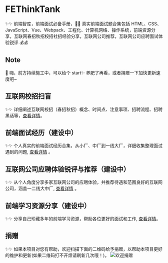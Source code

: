 # FEThinkTank

✨✨ 前端智库，前端面试必备手册，👋👋 真实前端面试题合集包括 HTML、CSS、JavaScript、Vue、Webpack、工程化、计算机网络、操作系统，前端资源分享，互联网春招秋招校招社招经验分享，互联网公司推荐，互联网公司应聘面试体验锐评 💰💰

## Note

👋 嗨，前方持续施工中，可以给个 start✨ 养肥了再看，或者捐赠一下加快更新速度吧~

## 互联网校招扫盲

✨✨ 详细阐述互联网校招（春招秋招）概念、时间点、注意事项、招聘流程、招聘黑话等，[查看详情](./basic/index.md)。

## 前端面试经历（建设中）

✨✨ 个人真实的前端面试经历合集，从小厂、中厂到一线大厂，详细收集整理面试遇到的问题, [查看详情](./interview/index.md) 。

## 互联网公司应聘体验锐评与推荐（建设中）

✨✨ 从个人角度分享多家互联网公司的应聘体验，并推荐待遇和范围良好的互联网公司，涵盖一二线大中厂, [查看详情](./feel/index.md) 。

## 前端学习资源分享（建设中）

✨✨ 分享自己珍藏多年的前端学习资源，帮助各位更好的面试和工作, [查看详情](./source/index.md)。

## 捐赠

✨✨ 如果本项目对您有帮助，欢迎扫描下面的二维码给予捐赠，以帮助本项目更好的维护和更新(如果二维码打不开烦请刷新几次哦！)。
![欢迎捐赠](https://kityminder-img.gz.bcebos.com/491d65c67f6f394fbf6fe6ac4e19b452ba104f97)
